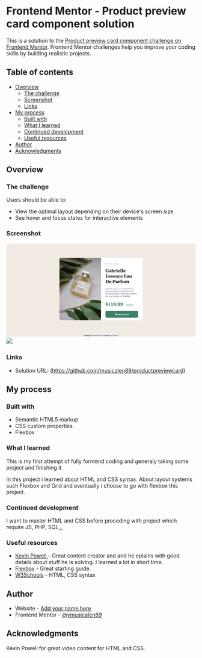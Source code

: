 # Frontend Mentor - Product preview card component solution

This is a solution to the [Product preview card component challenge on Frontend Mentor](https://www.frontendmentor.io/challenges/product-preview-card-component-GO7UmttRfa). Frontend Mentor challenges help you improve your coding skills by building realistic projects. 

## Table of contents

- [Overview](#overview)
  - [The challenge](#the-challenge)
  - [Screenshot](#screenshot)
  - [Links](#links)
- [My process](#my-process)
  - [Built with](#built-with)
  - [What I learned](#what-i-learned)
  - [Continued development](#continued-development)
  - [Useful resources](#useful-resources)
- [Author](#author)
- [Acknowledgments](#acknowledgments)


## Overview

### The challenge

Users should be able to:

- View the optimal layout depending on their device's screen size
- See hover and focus states for interactive elements

### Screenshot

![](./screenshot-desktop.png)
![](./screenshot-mobile.jpg)


### Links

- Solution URL: (https://github.com/musicalen89/productpreviewcard)

## My process

### Built with

- Semantic HTML5 markup
- CSS custom properties
- Flexbox

### What I learned

This is my first attempt of fully forntend coding and generaly taking some project and finishing it.

In this project i learned about HTML and CSS syntax. About layout systems such Flexbox and Grid and eventually
i choose to go with flexbox this project. 


### Continued development

I want to master HTML and CSS before proceding with project which require JS, PHP, SQL,,,


### Useful resources

- [Kevin Powell ](https://www.youtube.com/kepowob) -  Great content creator and and he eplains with good details about stuff he is solving. I learned a lot in short time.
- [Flexbox](https://css-tricks.com/snippets/css/a-guide-to-flexbox/) - Great starting guide.
- [W3Schools](https://www.w3schools.com/) - HTML, CSS syntax

## Author

- Website - [Add your name here](https://github.com/musicalen89)
- Frontend Mentor - [@ymusicalen89](https://www.frontendmentor.io/profile/musicalen89)



## Acknowledgments

Kevin Powell for great video content for HTML and CSS.
